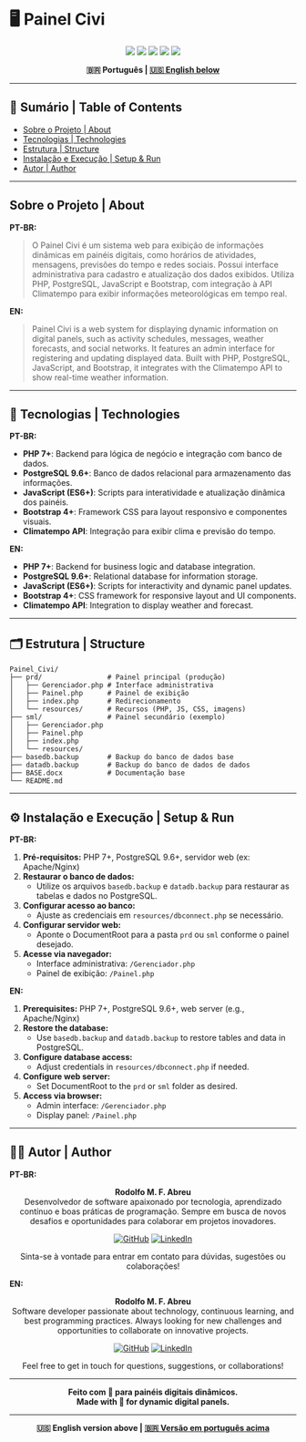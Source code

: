 # 🖥️ Painel Civi

<p align="center">
  <img src="https://img.shields.io/badge/PHP-7.0+-777BB4?style=for-the-badge&logo=php"/>
  <img src="https://img.shields.io/badge/PostgreSQL-9.6+-336791?style=for-the-badge&logo=postgresql"/>
  <img src="https://img.shields.io/badge/JavaScript-ES6+-F7DF1E?style=for-the-badge&logo=javascript&logoColor=black"/>
  <img src="https://img.shields.io/badge/Bootstrap-4.0+-563D7C?style=for-the-badge&logo=bootstrap"/>
  <img src="https://img.shields.io/badge/Feito%20com-Love-ff69b4?style=for-the-badge"/>
</p>

<div align="center">
  <b>🇧🇷 Português | <a href="#english-version">🇺🇸 English below</a></b>
</div>

---

## 📑 Sumário | Table of Contents
- [Sobre o Projeto | About](#sobre-o-projeto--about)
- [Tecnologias | Technologies](#tecnologias--technologies)
- [Estrutura | Structure](#estrutura--structure)
- [Instalação e Execução | Setup & Run](#instalação-e-execução--setup--run)
- [Autor | Author](#autor--author)

---

## Sobre o Projeto | About

**PT-BR:**
> O Painel Civi é um sistema web para exibição de informações dinâmicas em painéis digitais, como horários de atividades, mensagens, previsões do tempo e redes sociais. Possui interface administrativa para cadastro e atualização dos dados exibidos. Utiliza PHP, PostgreSQL, JavaScript e Bootstrap, com integração à API Climatempo para exibir informações meteorológicas em tempo real.

**EN:**
> Painel Civi is a web system for displaying dynamic information on digital panels, such as activity schedules, messages, weather forecasts, and social networks. It features an admin interface for registering and updating displayed data. Built with PHP, PostgreSQL, JavaScript, and Bootstrap, it integrates with the Climatempo API to show real-time weather information.

---

## 🚀 Tecnologias | Technologies

**PT-BR:**
- **PHP 7+**: Backend para lógica de negócio e integração com banco de dados.
- **PostgreSQL 9.6+**: Banco de dados relacional para armazenamento das informações.
- **JavaScript (ES6+)**: Scripts para interatividade e atualização dinâmica dos painéis.
- **Bootstrap 4+**: Framework CSS para layout responsivo e componentes visuais.
- **Climatempo API**: Integração para exibir clima e previsão do tempo.

**EN:**
- **PHP 7+**: Backend for business logic and database integration.
- **PostgreSQL 9.6+**: Relational database for information storage.
- **JavaScript (ES6+)**: Scripts for interactivity and dynamic panel updates.
- **Bootstrap 4+**: CSS framework for responsive layout and UI components.
- **Climatempo API**: Integration to display weather and forecast.

---

## 🗂️ Estrutura | Structure
```
Painel_Civi/
├── prd/                # Painel principal (produção)
│   ├── Gerenciador.php # Interface administrativa
│   ├── Painel.php      # Painel de exibição
│   ├── index.php       # Redirecionamento
│   └── resources/      # Recursos (PHP, JS, CSS, imagens)
├── sml/                # Painel secundário (exemplo)
│   ├── Gerenciador.php
│   ├── Painel.php
│   ├── index.php
│   └── resources/
├── basedb.backup       # Backup do banco de dados base
├── datadb.backup       # Backup do banco de dados de dados
├── BASE.docx           # Documentação base
└── README.md
```

---

## ⚙️ Instalação e Execução | Setup & Run

**PT-BR:**
1. **Pré-requisitos:** PHP 7+, PostgreSQL 9.6+, servidor web (ex: Apache/Nginx)
2. **Restaurar o banco de dados:**
   - Utilize os arquivos `basedb.backup` e `datadb.backup` para restaurar as tabelas e dados no PostgreSQL.
3. **Configurar acesso ao banco:**
   - Ajuste as credenciais em `resources/dbconnect.php` se necessário.
4. **Configurar servidor web:**
   - Aponte o DocumentRoot para a pasta `prd` ou `sml` conforme o painel desejado.
5. **Acesse via navegador:**
   - Interface administrativa: `/Gerenciador.php`
   - Painel de exibição: `/Painel.php`

**EN:**
1. **Prerequisites:** PHP 7+, PostgreSQL 9.6+, web server (e.g., Apache/Nginx)
2. **Restore the database:**
   - Use `basedb.backup` and `datadb.backup` to restore tables and data in PostgreSQL.
3. **Configure database access:**
   - Adjust credentials in `resources/dbconnect.php` if needed.
4. **Configure web server:**
   - Set DocumentRoot to the `prd` or `sml` folder as desired.
5. **Access via browser:**
   - Admin interface: `/Gerenciador.php`
   - Display panel: `/Painel.php`

---

## 👨‍💻 Autor | Author

**PT-BR:**

<div align="center">

**Rodolfo M. F. Abreu**  
Desenvolvedor de software apaixonado por tecnologia, aprendizado contínuo e boas práticas de programação. Sempre em busca de novos desafios e oportunidades para colaborar em projetos inovadores.

[![GitHub](https://img.shields.io/badge/GitHub-rodolfomfabreu-black?style=for-the-badge&logo=github)](https://github.com/salamandery)
[![LinkedIn](https://img.shields.io/badge/LinkedIn-Rodolfo%20Abreu-blue?style=for-the-badge&logo=linkedin)](https://linkedin.com/in/rodolfo-marques-ferreira-de-abreu/)

Sinta-se à vontade para entrar em contato para dúvidas, sugestões ou colaborações!

</div>

**EN:**

<div align="center">

**Rodolfo M. F. Abreu**  
Software developer passionate about technology, continuous learning, and best programming practices. Always looking for new challenges and opportunities to collaborate on innovative projects.

[![GitHub](https://img.shields.io/badge/GitHub-rodolfomfabreu-black?style=for-the-badge&logo=github)](https://github.com/salamandery)
[![LinkedIn](https://img.shields.io/badge/LinkedIn-Rodolfo%20Abreu-blue?style=for-the-badge&logo=linkedin)](https://linkedin.com/in/rodolfo-marques-ferreira-de-abreu/)

Feel free to get in touch for questions, suggestions, or collaborations!

</div>

---

<div align="center">
  <b>Feito com 💙 para painéis digitais dinâmicos.<br/>
  Made with 💙 for dynamic digital panels.</b>
</div>

---

<div align="center" id="english-version">
  <b>🇺🇸 English version above | <a href="#top">🇧🇷 Versão em português acima</a></b>
</div>